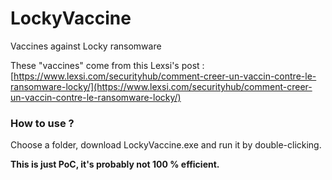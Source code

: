 # LockyVaccine
Vaccines against Locky ransomware

These "vaccines" come from this Lexsi's post : [https://www.lexsi.com/securityhub/comment-creer-un-vaccin-contre-le-ransomware-locky/](https://www.lexsi.com/securityhub/comment-creer-un-vaccin-contre-le-ransomware-locky/)

### How to use ?

Choose a folder, download LockyVaccine.exe and run it by double-clicking.

**This is just PoC, it's probably not 100 % efficient.**
